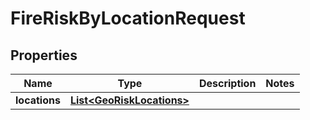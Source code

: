 
# FireRiskByLocationRequest

## Properties
Name | Type | Description | Notes
------------ | ------------- | ------------- | -------------
**locations** | [**List&lt;GeoRiskLocations&gt;**](GeoRiskLocations.md) |  | 



